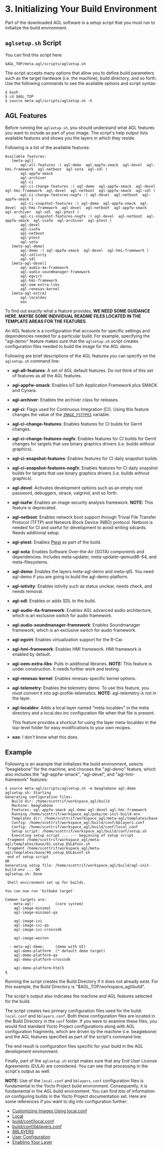 # 3. Initializing Your Build Environment

Part of the downloaded AGL software is a setup script that you must
run to initialize the build environment.

## `aglsetup.sh` Script

You can find this script here:

```
$AGL_TOP/meta-agl/scripts/aglsetup.sh
```

The script accepts many options that allow you to define build parameters such
as the target hardware (i.e. the machine), build directory, and so forth.
Use the following commands to see the available options and script syntax:

```
$ bash
$ cd $AGL_TOP
$ source meta-agl/scripts/aglsetup.sh -h
```

## AGL Features

Before running the `aglsetup.sh`, you should understand what AGL features you
want to include as part of your image.
The script's help output lists available features and shows you the layers in
which they reside.

Following is a list of the available features:

```
Available features:
   [meta-agl]
       agl-all-features :( agl-demo  agl-appfw-smack  agl-devel  agl-hmi-framework  agl-netboot  agl-sota  agl-sdl )
       agl-appfw-smack
       agl-archiver
       agl-ci
       agl-ci-change-features :( agl-demo  agl-appfw-smack  agl-devel  agl-hmi-framework  agl-devel  agl-netboot  agl-appfw-smack  agl-sdl )
       agl-ci-change-features-nogfx :( agl-devel  agl-netboot  agl-appfw-smack )
       agl-ci-snapshot-features :( agl-demo  agl-appfw-smack  agl-devel  agl-hmi-framework  agl-devel  agl-netboot  agl-appfw-smack  agl-archiver  agl-sdl  agl-ptest )
       agl-ci-snapshot-features-nogfx :( agl-devel  agl-netboot  agl-appfw-smack  agl-isafw  agl-archiver  agl-ptest )
       agl-devel
       agl-isafw
       agl-netboot
       agl-ptest
       agl-sota
   [meta-agl-demo]
       agl-demo :( agl-appfw-smack  agl-devel  agl-hmi-framework )
       agl-iotivity
       agl-sdl
   [meta-agl-devel]
       agl-audio-4a-framework
       agl-audio-soundmanager-framework
       agl-egvirt
       agl-hmi-framework
       agl-oem-extra-libs
       agl-renesas-kernel
   [meta-agl-extra]
       agl-localdev
       eas
```

To find out exactly what a feature provides, **WE NEED SOME GUIDANCE HERE.  MAYBE SOME INDIVIDUAL README FILES LOCATED IN THE TEMPLATE AREAS FOR THE FEATURES**.

An AGL feature is a configuration that accounts for specific settings
and dependencies needed for a particular build.
For example, specifying the "agl-demo" feature makes sure that the
`aglsetup.sh` script creates configuration files needed to build the
image for the AGL demo.

Following are brief descriptions of the AGL features you can specify on the
`aglsetup.sh` command line:

* **agl-all-features**: A set of AGL default features.
  Do not think of this set of features as all the AGL features.

* **agl-appfw-smack**: Enables IoT.bzh Application Framework plus SMACK and
  Cynara.

* **agl-archiver**: Enables the archiver class for releases.

* **agl-ci**: Flags used for Continuous Integration (CI).
  Using this feature changes the value of the
  [`IMAGE_FSTYPES`](https://yoctoproject.org/docs/2.4.4/ref-manual/ref-manual.html#var-IMAGE_FSTYPES)
  variable.

* **agl-ci-change-features**: Enables features for CI builds for Gerrit changes.

* **agl-ci-change-features-nogfx**: Enables features for CI builds for Gerrit changes
  for targets that use binary graphics drivers (i.e. builds without graphics).

* **agl-ci-snapshot-features**: Enables features for CI daily snapshot builds.

* **agl-ci-snapshot-features-nogfx**: Enables features for CI daily snapshot builds for
  targets that use binary graphics drivers (i.e. builds without graphics).

* **agl-devel**: Activates development options such as an empty root password,
  debuggers, strace, valgrind, and so forth.

* **agl-isafw**: Enables an image security analysis framework.
  **NOTE:** This feature is deprecated.

* **agl-netboot**: Enables network boot support through Trivial File Transfer Protocol (TFTP) and Network Block Device (NBD) protocol.
  Netboot is needed for CI and useful for development to avoid writing
  sdcards. Needs additional setup.

<!--
* **agl-profile**: A group or set of Layers and a Package Group as used
  by the Yocto Project.
  This feature helps define dependency for various profiles and layers
  used during the build.
  For example, "agl-demo" depends on "agl-profile-graphical-qt", which
  in turn depends on "agl-profile-graphical", which in turn depends
  on "agl-profile-core".

  agl-profile-graphical
  agl-profile-graphical-html5
  agl-profile-graphical-qt5
  agl-profile-hud
  agl-profile-telematics

  **NOTE:** For information on Package Groups, see the
  "[Customizing Images Using Custom Package Groups](https://www.yoctoproject.org/docs/2.4.4/dev-manual/dev-manual.html#usingpoky-extend-customimage-customtasks)"
  section in the Yocto Project Development Tasks Manual.
  You can also find general information about Layers in the
  "[Layers](https://www.yoctoproject.org/docs/2.4.4/dev-manual/dev-manual.html#yocto-project-layers)"
  section in that same manual.
-->

* **agl-ptest**: Enables
  [Ptest](https://yoctoproject.org/docs/2.4.4/dev-manual/dev-manual.html#testing-packages-with-ptest)
  as part of the build.

* **agl-sota**: Enables Software Over-the-Air (SOTA) components and dependencies.
  Includes meta-updater, meta-updater-qemux86-64, and meta-filesystems.

* **agl-demo**: Enables the layers meta-agl-demo and meta-qt5.
  You need agl-demo if you are going to build the agl-demo-platform.

* **agl-iotivity**: Enables iotivity such as status unclear, needs check, and needs removal.

* **agl-sdl**: Enables or adds SDL to the build.

* **agl-audio-4a-framework**: Enables AGL advanced audio architecture, which is an exclusive switch for audio framework.

* **agl-audio-soundmanager-framework**: Enables Soundmanager framework, which is an exclusive switch for audio framework.

* **agl-egvirt**: Enables virtualization support for the R-Car.

* **agl-hmi-framework**: Enables HMI framework.
  HMI framework is enabled by default.

* **agl-oem-extra-libs**: Pulls in additional libraries.
  **NOTE:** This feature is under construction.
  It needs further work and testing.

* **agl-renesas-kernel**: Enables renesas-specific kernel options.

* **agl-telemetry**: Enables the telemetry demo.  To use this feature,
  you must convert it into agl-profile-telematics.
  **NOTE:** agl-telemetry is not in the layer.

* **agl-localdev**: Adds a local layer named "meta-localdev" in the
  meta directory and a local.dev.inc configuration file when that file
  is present.

  This feature provides a shortcut for using the layer meta-localdev
  in the top-level folder for easy modifications to your own recipes.

* **eas**: I don't know what this does.

## Example

Following is an example that initializes the build environment, selects "beaglebone"
for the machine, and chooses the "agl-demo" feature, which also includes the
"agl-appfw-smack", "agl-devel", and "agl-hmi-framework" features:

```
$ source meta-agl/scripts/aglsetup.sh -m beaglebone agl-demo
aglsetup.sh: Starting
Generating configuration files:
   Build dir: /home/scottrif/workspace_agl/build
   Machine: beaglebone
   Features: agl-appfw-smack agl-demo agl-devel agl-hmi-framework
   Running /home/scottrif/workspace_agl/poky/oe-init-build-env
   Templates dir: /home/scottrif/workspace_agl/meta-agl/templates/base
   Config: /home/scottrif/workspace_agl/build/conf/bblayers.conf
   Config: /home/scottrif/workspace_agl/build/conf/local.conf
   Setup script: /home/scottrif/workspace_agl/build/conf/setup.sh
   Executing setup script ... --- beginning of setup script
 fragment /home/scottrif/workspace_agl/meta-agl/templates/base/01_setup_EULAfunc.sh
 fragment /home/scottrif/workspace_agl/meta-agl/templates/base/99_setup_EULAconf.sh
 end of setup script
OK
Generating setup file: /home/scottrif/workspace_agl/build/agl-init-build-env ... OK
aglsetup.sh: Done

 Shell environment set up for builds.

You can now run 'bitbake target'

Common targets are:
  - meta-agl:          (core system)
    agl-image-minimal
    agl-image-minimal-qa

    agl-image-ivi
    agl-image-ivi-qa
    agl-image-ivi-crosssdk

    agl-image-weston

  - meta-agl-demo:     (demo with UI)
    agl-demo-platform  (* default demo target)
    agl-demo-platform-qa
    agl-demo-platform-crosssdk

    agl-demo-platform-html5
$
```

Running the script creates the Build Directory if it does not already exist.
For this example, the Build Directory is "$AGL_TOP/workspace_agl/build".

The script's output also indicates the machine and AGL features selected for the build.

The script creates two primary configuration files used for the build: `local.conf` and `bblayers.conf`.
Both these configuration files are located in the Build Directory in the `conf` folder.
If you were to examine these files, you would find standard Yocto Project
configurations along with AGL configuration fragments, which are driven by the
machine (i.e. beaglebone) and the AGL features specified as part of the
script's command line.

The end result is configuration files specific for your build in the AGL development environment.

Finally, part of the `aglsetup.sh` script makes sure that any End User License Agreements (EULA)
are considered.
You can see that processing in the script's output as well.

**NOTE:** Use of the `local.conf` and `bblayers.conf` configuration files is fundamental
in the Yocto Project build environment.
Consequently, it is fundamental in the AGL build environment.
You can find lots of information on configuring builds in the Yocto Project
documentation set.
Here are some references if you want to dig into configuration further:

* [Customizing Images Using local.conf](https://yoctoproject.org/docs/2.4.4/dev-manual/dev-manual.html#usingpoky-extend-customimage-localconf)
* [Local](https://yoctoproject.org/docs/2.4.4/ref-manual/ref-manual.html#ref-varlocality-config-local)
* [build/conf/local.conf](https://yoctoproject.org/docs/2.4.4/ref-manual/ref-manual.html#structure-build-conf-local.conf)
* [build/conf/bblayers.conf](https://yoctoproject.org/docs/2.4.4/ref-manual/ref-manual.html#structure-build-conf-bblayers.conf)
* [BBLAYERS](https://yoctoproject.org/docs/2.4.4/ref-manual/ref-manual.html#var-BBLAYERS)
* [User Configuration](https://yoctoproject.org/docs/2.4.4/ref-manual/ref-manual.html#user-configuration)
* [Enabling Your Layer](https://yoctoproject.org/docs/2.4.4/dev-manual/dev-manual.html#enabling-your-layer)
